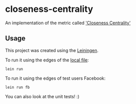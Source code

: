 # closeness-centrality

An implementation of the metric called ['Closeness Centrality'](http://en.wikipedia.org/wiki/Centrality#Closeness_centrality)

## Usage

This project was created using the [Leiningen](http://leiningen.org).

To run it using the edges of the [local file]():

	lein run

To run it using the edges of test users Facebook:

	lein run fb

You can also look at the unit tests! :)
